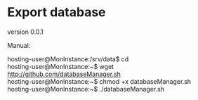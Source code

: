 Export database
===============

version 0.0.1  


Manual:  

hosting-user@MonInstance:/srv/data$ cd  
hosting-user@MonInstance:~$ wget http://github.com/databaseManager.sh  
hosting-user@MonInstance:~$  chmod +x databaseManager.sh  
hosting-user@MonInstance:~$ ./databaseManager.sh  


